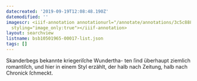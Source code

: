 ```yaml
---
datecreated: '2019-09-19T12:08:48.190Z'
datemodified: ''
imagescr: <iiif-annotation annotationurl="/annotate/annotations/3c5c8888-dad6-11e9-bf4d-5cf9388d1834.json"
  styling="image_only:true"></iiif-annotation>
layout: searchview
listname: bsb10501965-00017-list.json
tags: []
---
```

Skanderbegs bekannte kriegeriſche Wundertha-
ten ſind überhaupt ziemlich romantiſch, und hier
in einem Styl erzählt, der halb nach Zeitung, halb
nach Chronick ſchmeckt.